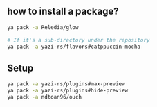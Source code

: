 ## how to install a package?

```bash
ya pack -a Reledia/glow

# If it's a sub-directory under the repository
ya pack -a yazi-rs/flavors#catppuccin-mocha
```

## Setup

```bash
ya pack -a yazi-rs/plugins#max-preview
ya pack -a yazi-rs/plugins#hide-preview
ya pack -a ndtoan96/ouch
```
